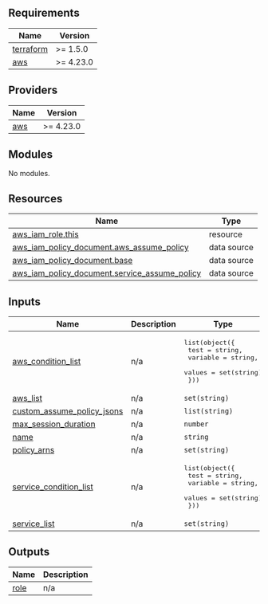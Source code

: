 <!-- BEGIN_TF_DOCS -->
## Requirements

| Name | Version |
|------|---------|
| <a name="requirement_terraform"></a> [terraform](#requirement\_terraform) | >= 1.5.0 |
| <a name="requirement_aws"></a> [aws](#requirement\_aws) | >= 4.23.0 |

## Providers

| Name | Version |
|------|---------|
| <a name="provider_aws"></a> [aws](#provider\_aws) | >= 4.23.0 |

## Modules

No modules.

## Resources

| Name | Type |
|------|------|
| [aws_iam_role.this](https://registry.terraform.io/providers/hashicorp/aws/latest/docs/resources/iam_role) | resource |
| [aws_iam_policy_document.aws_assume_policy](https://registry.terraform.io/providers/hashicorp/aws/latest/docs/data-sources/iam_policy_document) | data source |
| [aws_iam_policy_document.base](https://registry.terraform.io/providers/hashicorp/aws/latest/docs/data-sources/iam_policy_document) | data source |
| [aws_iam_policy_document.service_assume_policy](https://registry.terraform.io/providers/hashicorp/aws/latest/docs/data-sources/iam_policy_document) | data source |

## Inputs

| Name | Description | Type | Default | Required |
|------|-------------|------|---------|:--------:|
| <a name="input_aws_condition_list"></a> [aws\_condition\_list](#input\_aws\_condition\_list) | n/a | <pre>list(object({<br>    test     = string,<br>    variable = string,<br>    values   = set(string)<br>  }))</pre> | `[]` | no |
| <a name="input_aws_list"></a> [aws\_list](#input\_aws\_list) | n/a | `set(string)` | `[]` | no |
| <a name="input_custom_assume_policy_jsons"></a> [custom\_assume\_policy\_jsons](#input\_custom\_assume\_policy\_jsons) | n/a | `list(string)` | `[]` | no |
| <a name="input_max_session_duration"></a> [max\_session\_duration](#input\_max\_session\_duration) | n/a | `number` | `3600` | no |
| <a name="input_name"></a> [name](#input\_name) | n/a | `string` | n/a | yes |
| <a name="input_policy_arns"></a> [policy\_arns](#input\_policy\_arns) | n/a | `set(string)` | n/a | yes |
| <a name="input_service_condition_list"></a> [service\_condition\_list](#input\_service\_condition\_list) | n/a | <pre>list(object({<br>    test     = string,<br>    variable = string,<br>    values   = set(string)<br>  }))</pre> | `[]` | no |
| <a name="input_service_list"></a> [service\_list](#input\_service\_list) | n/a | `set(string)` | `[]` | no |

## Outputs

| Name | Description |
|------|-------------|
| <a name="output_role"></a> [role](#output\_role) | n/a |
<!-- END_TF_DOCS -->
